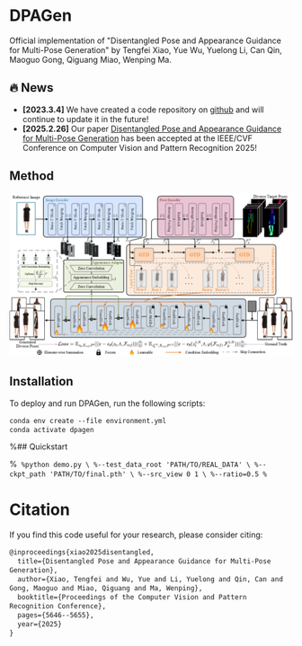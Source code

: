 # DPAGen
Official implementation of "Disentangled Pose and Appearance Guidance for Multi-Pose Generation" by Tengfei Xiao, Yue Wu, Yuelong Li, Can Qin, Maoguo Gong, Qiguang Miao, Wenping Ma.

## :fire: News
* **[2023.3.4]** We have created a code repository on [github](https://github.com/Xiaofei-CN/DPAGen) and will continue to update it in the future!
* **[2025.2.26]** Our paper [Disentangled Pose and Appearance Guidance for Multi-Pose Generation]() has been accepted at the IEEE/CVF Conference on Computer Vision and Pattern Recognition 2025!

## Method
<img src=figure/overview.png>

## Installation

To deploy and run DPAGen, run the following scripts:
```
conda env create --file environment.yml
conda activate dpagen
```
%## Quickstart

%```
%python demo.py \
%--test_data_root 'PATH/TO/REAL_DATA' \
%--ckpt_path 'PATH/TO/final.pth' \
%--src_view 0 1 \
%--ratio=0.5
%```

# Citation

If you find this code useful for your research, please consider citing:
```
@inproceedings{xiao2025disentangled,
  title={Disentangled Pose and Appearance Guidance for Multi-Pose Generation},
  author={Xiao, Tengfei and Wu, Yue and Li, Yuelong and Qin, Can and Gong, Maoguo and Miao, Qiguang and Ma, Wenping},
  booktitle={Proceedings of the Computer Vision and Pattern Recognition Conference},
  pages={5646--5655},
  year={2025}
}
```
